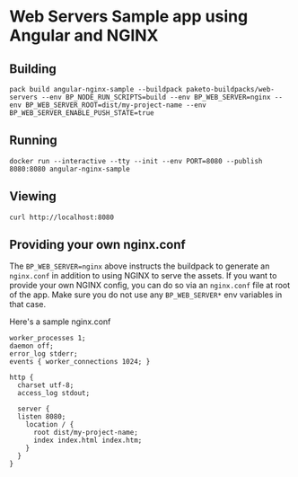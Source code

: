 # Web Servers Sample app using Angular and NGINX

## Building

`pack build angular-nginx-sample --buildpack paketo-buildpacks/web-servers --env BP_NODE_RUN_SCRIPTS=build --env BP_WEB_SERVER=nginx --env BP_WEB_SERVER_ROOT=dist/my-project-name --env BP_WEB_SERVER_ENABLE_PUSH_STATE=true`

## Running

`docker run --interactive --tty --init --env PORT=8080 --publish 8080:8080 angular-nginx-sample`

## Viewing

`curl http://localhost:8080`

## Providing your own nginx.conf

The `BP_WEB_SERVER=nginx` above instructs the buildpack to generate an
`nginx.conf` in addition to using NGINX to serve the assets.
If you want to provide your own NGINX config, you can do so via an `nginx.conf` file at root of the app.
Make sure you do not use any `BP_WEB_SERVER*` env variables in that case.

Here's a sample nginx.conf

```
worker_processes 1;
daemon off;
error_log stderr;
events { worker_connections 1024; }

http {
  charset utf-8;
  access_log stdout;

  server {
  listen 8080;
    location / {
      root dist/my-project-name;
      index index.html index.htm;
    }
  }
}
```
